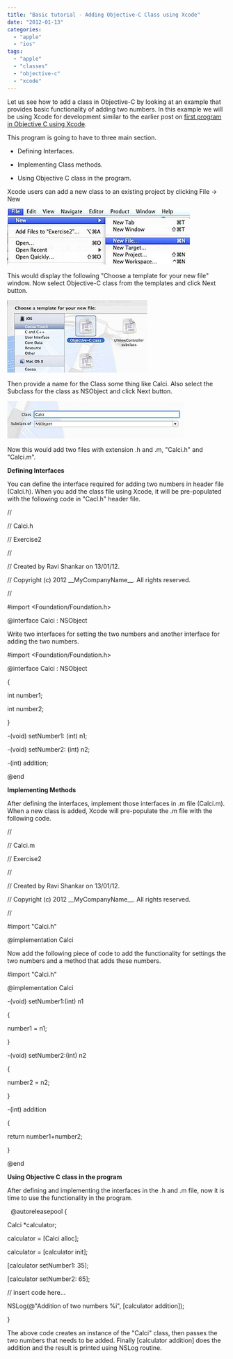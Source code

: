 ```yaml
---
title: "Basic tutorial - Adding Objective-C Class using Xcode"
date: "2012-01-13"
categories: 
  - "apple"
  - "ios"
tags: 
  - "apple"
  - "classes"
  - "objective-c"
  - "xcode"
---
```


Let us see how to add a class in Objective-C by looking at an example that provides basic functionality of adding two numbers. In this example we will be using Xcode for development similar to the earlier post on [first program in Objective C using Xcode](https://rshankar.com/2012/01/11/my-fiirst-program-in-objective-c-using-xcode/).

This program is going to have to three main section.

- Defining Interfaces.

- Implementing Class methods.

- Using Objective C class in the program.

Xcode users can add a new class to an existing project by clicking File -> New

![201201131923.jpg](/assets/images/201201131923.jpg)

This would display the following "Choose a template for your new file" window. Now select Objective-C class from the templates and click Next button.

![201201131930.jpg](/assets/images/201201131930.jpg)

Then provide a name for the Class some thing like Calci. Also select the Subclass for the class as NSObject and click Next button.

![201201131931.jpg](/assets/images/201201131931.jpg)

Now this would add two files with extension .h and .m, "Calci.h" and "Calci.m".  

**Defining Interfaces**

You can define the interface required for adding two numbers in header file (Calci.h). When you add the class file using Xcode, it will be pre-populated with the following code in "Cacl.h" header file.

//

// Calci.h

// Exercise2

//

// Created by Ravi Shankar on 13/01/12.

// Copyright (c) 2012 \_\_MyCompanyName\_\_. All rights reserved.

//

  

#import <Foundation/Foundation.h>

  

@interface Calci : NSObject

Write two interfaces for setting the two numbers and another interface for adding the two numbers.  

#import <Foundation/Foundation.h>

  

@interface Calci : NSObject

{

int number1;

int number2;

}

  

\-(void) setNumber1: (int) n1;

\-(void) setNumber2: (int) n2;

\-(int) addition;

  

@end

  
**Implementing Methods**  
  
After defining the interfaces, implement those interfaces in .m file (Calci.m). When a new class is added, Xcode will pre-populate the .m file with the following code.  

//

// Calci.m

// Exercise2

//

// Created by Ravi Shankar on 13/01/12.

// Copyright (c) 2012 \_\_MyCompanyName\_\_. All rights reserved.

//

  

#import "Calci.h"

  

@implementation Calci

  
Now add the following piece of code to add the functionality for settings the two numbers and a method that adds these numbers.  
  

#import "Calci.h"

  

@implementation Calci

  

\-(void) setNumber1:(int) n1

{

number1 = n1;

}

  

\-(void) setNumber2:(int) n2

{

number2 = n2;

}

  

\-(int) addition

{

return number1+number2;

}

  

@end

  
**Using Objective C class in the program**  
  
After defining and implementing the interfaces in the .h and .m file, now it is time to use the functionality in the program.  

  @autoreleasepool {

Calci \*calculator;

calculator = \[Calci alloc\];

calculator = \[calculator init\];

\[calculator setNumber1: 35\];

\[calculator setNumber2: 65\];

// insert code here...

NSLog(@"Addition of two numbers %i", \[calculator addition\]);

}

  
The above code creates an instance of the "Calci" class, then passes the two numbers that needs to be added. Finally \[calculator addition\] does the addition and the result is printed using NSLog routine.
